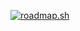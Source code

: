 [![roadmap.sh](https://roadmap.sh/card/wide/66f8069bc45e253cb013c21e?variant=dark)](https://roadmap.sh)
